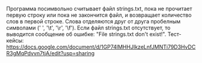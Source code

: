 Программа посимвольно считывает файл strings.txt, пока не прочитает первую строку или пока не закончится файл, и возвращает количество слов в первой строке.
Слова отделяются друг от друга пробелным символами (' ', '\t', '\r', '\f').
Если файл strings.txt отсутствует, то выводится сообщение об ошибке: "File strings.txt don't exist!".
Тест-кейсы: https://docs.google.com/document/d/1GP74lMHHJIkzeLnfJMNTi79D3HvDCR3gMqPdvvn7tjA/edit?usp=sharing